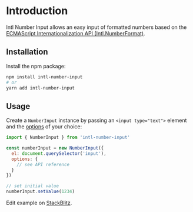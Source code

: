 # Introduction

Intl Number Input allows an easy input of formatted numbers based on the [ECMAScript Internationalization API (Intl.NumberFormat)](https://developer.mozilla.org/en-US/docs/Web/JavaScript/Reference/Global_Objects/Intl/NumberFormat).

## Installation

Install the npm package:

```bash
npm install intl-number-input
# or
yarn add intl-number-input
```

## Usage

Create a `NumberInput` instance by passing an `<input type="text">` element and the [options](../api/intl-number-input.numberinputoptions.html) of your choice:

```javascript
import { NumberInput } from 'intl-number-input'

const numberInput = new NumberInput({
  el: document.querySelector('input'),
  options: {
    // see API reference
  }
})

// set initial value
numberInput.setValue(1234)
```

Edit example on [StackBlitz](https://stackblitz.com/edit/typescript-wzvyz7?file=index.ts).
